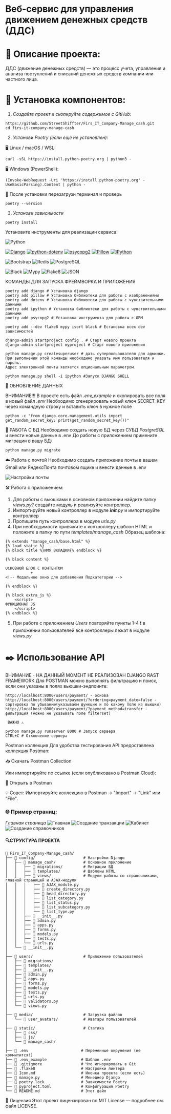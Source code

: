 #  Веб-сервис для управления движением денежных средств (ДДС)

# 🔖 Описание проекта:

ДДС (движение денежных средств) — это процесс учета, управления и анализа
поступлений и списаний денежных средств компании или частного лица.

# 🔧 Установка компонентов:


1. *Создайте проект и скопируйте содержимое с GitHub:*
```
https://github.com/StreetShiffter/Firs_IT_Company-Manage_cash.git
cd firs-it-company-manage-cash
```
2. *Установи Poetry (если ещё не установлен):*

🖥 Linux / macOS / WSL:

```curl -sSL https://install.python-poetry.org | python3 -```

🖥 Windows (PowerShell):

```(Invoke-WebRequest -Uri 'https://install.python-poetry.org' -UseBasicParsing).Content | python -```

🔄 После установки перезагрузи терминал и проверь

```poetry --version```

3. *Установи зависимости*

```poetry install```

 Установите инструменты для реализации сервиса:

![Python](https://img.shields.io/badge/Python-3.13-green?logo=python&logoColor=white)

[![Django](https://img.shields.io/badge/Django-3.2.0-%2311677A?logo=django&logoColor=white&style=flat&labelColor=black)]( https://www.djangoproject.com/ )
[![python-dotenv](https://img.shields.io/badge/python--dotenv-black?logo=envoy&logoColor=orange)]( https://pypi.org/project/python-dotenv/ )
[![psycopg2](https://img.shields.io/badge/psycopg2-%233178C6?logo=postgresql&logoColor=white)]( https://pypi.org/project/psycopg2/ )
[![Pillow](https://img.shields.io/badge/Pillow-%23FF6B6B?logo=python&logoColor=white&style=flat&labelColor=black)]( https://pypi.org/project/Pillow/ )
[![IPython](https://img.shields.io/badge/IPython-%23779ECB?logo=ipython&logoColor=white&style=flat&labelColor=black)]( https://pypi.org/project/ipython/ )

![Bootstrap](https://img.shields.io/badge/Bootstrap-5.3-purple?logo=bootstrap&logoColor=white)
![Redis](https://img.shields.io/badge/Redis-cache-8a2be2?logo=redis&logoColor=white)
![PostgreSQL](https://img.shields.io/badge/PostgreSQL-16-blue?style=for-the-badge&logo=postgresql&logoColor=white)

![Black](https://img.shields.io/badge/black-000000?style=flat&logo=python&logoColor=white)
![Mypy](https://img.shields.io/badge/mypy-checked-blue.svg?logo=python&logoColor=green)
![Flake8](https://img.shields.io/badge/flake8-checked-blue.svg?logo=python&logoColor=blue)
![JSON](https://img.shields.io/badge/json-5E5C5C?logo=json&logoColor=red)

КОМАНДЫ ДЛЯ ЗАПУСКА ФРЕЙМВОРКА И ПРИЛОЖЕНИЯ
```
poetry add django # Установка django
poetry add pillow # Установка библиотеки для работы с изображениями
poetry add dotenv # Установка библиотеки для работы с чувствительными данными
poetry add ipython # Установка библиотеки для работы с чувствительными данными
poetry add psycopg2 # Установка инструмента для работы с ORM

poetry add --dev flake8 mypy isort black # Eстановка всех dev зависимостей 

django-admin startproject config . # Старт нового проекта
django-admin startproject myproject # Старт нового приложения

python manage.py createsuperuser # дать суперпользователя для админки.
При выполнении этой команды необходимо указать имя пользователя и пароль.
Адрес электронной почты является опциональным параметром.

python manage.py shell -i ipython #Запуск DJANGO SHELL

```
🔄 ОБНОВЛЕНИЕ ДАННЫХ

ВНИМАНИЕ!!!
В проекте есть файл *.env_example* и скопировать все поля в новый файл *.env*
Необходимо сгенерировать новый ключ SECRET_KEY через командную строку и вставить ключ в нужное поле

```
python -c "from django.core.management.utils import get_random_secret_key; print(get_random_secret_key())"
```
💽 РАБОТА С БД
Необходимо создать новую БД через СУБД *PostgreSQL* и внести новые данные в .env
До работы с приложением примените миграции в вашу БД:

```
python manage.py migrate
```

☁️ Работа с почтой
Необходимо создать приложение почты в вашем Gmail или ЯндексПочта почтовом ящике и внести данные в .env

![Настройки почты ](./media/images/SMPT_HOST.jpg)

🛠️ Работа с приложением:
1. Для работы с вьюшками в основном приложении найдите папку *views.py*? создайте модуль и реализуйте контроллер.
2. Импортируйте новый контроллер в модуле *__init__.py* и импортируйте контроллер
3. Пропишите путь контроллера в модуле *urls.py*
4. При необходимости привяжите к контроллеру шаблон HTML и положите в папку по пути *templates/manage_cash*
Образец шаблона:
```
{% extends "manage_cash/base.html" %}
{% load static %}
{% block title %}ИМЯ ВКЛАДКИ{% endblock %}

{% block content %}

ОСНОВНОЙ БЛОК С КОНТЕНТОМ
           +
<!-- Модальное окно для добавления Подкатегории -->

{% endblock %}

{% block extra_js %}
    <script>
ФУНКЦИОНАЛ JS
    </script>
{% endblock %}

```
5. При работе с приложением *Users* повторяйте пункты 1-4
❗ в приложении пользователей все контроллеры лежат в модуле *views.py*
# ✒️ Использование API
ВНИМАНИЕ - НА ДАННЫЙ МОМЕНТ НЕ РЕАЛИЗОВАН DJANGO RAST FRAMEWORK
Для POSTMAN можно выполнять фильтрацию и поиск, если они указаны в полях вьюшки-эндпоинте:
```
http://localhost:8000/users/payment/ - основа
http://localhost:8000/users/payment/?ordering=payment_date=false - сортировка по убыванию(указываем функцию и по какому полю из вьюшки)
http://localhost:8000/users/payment/?payment_method=transfer - фильтрация (можно не указывать поле filterset) 
```

```
️ ВАЖНО ⚠️

python manage.py runserver 8080 # Запуск сервера
CTRL+С # Отключение сервера
```

Postman коллекция
Для удобства тестирования API предоставлена коллекция Postman:

📥 Скачать Postman Collection

Или импортируйте по ссылке (если опубликовано в Postman Cloud):

🔗 Открыть в Postman

💡 Совет: Импортируйте коллекцию в Postman → "Import" → "Link" или "File". 
### 🌐 Пример страниц:
*Главная страница*
![Главная ](./media/images/home.jpg)
![Создание транзакции](./media/images/create.jpg)
![Кабинет](./media/images/profile.jpg)
![Создание справочников](./media/images/add_list.jpg)

#### 🔍СТРУКТУРА ПРОЕКТА
```
📁 Firs_IT_Company-Manage_cash/
├── 📁 config/                     # Настройки Django
│   ├── 📁 manage_cash/            # Основное приложение
│   │   ├── 📁 migrations/         # Миграции БД
│   │   ├── 📁 templates/          # Шаблоны HTML
│   │   ├── 📁 views/              # Модули работы со справочниками, главной страницей и AJAX-модули
│   │   │   ├── 📄 AJAX_module.py
│   │   │   ├── 📄 create_directory.py
│   │   │   ├── 📄 head_directory.py
│   │   │   ├── 📄 list_category.py
│   │   │   ├── 📄 list_status.py
│   │   │   ├── 📄 list_subcategory.py
│   │   │   └── 📄 list_type.py
│   │   ├── 📄 __init__.py
│   │   ├── 📄 admin.py
│   │   ├── 📄 apps.py
│   │   ├── 📄 forms.py
│   │   ├── 📄 models.py
│   │   ├── 📄 tests.py
│   │   └── 📄 urls.py
│   └── 📄 __init__.py
│
├── 📁 users/                      # Приложение пользователей
│   ├── 📁 migrations/
│   ├── 📁 templates/
│   ├── 📄 __init__.py
│   ├── 📄 admin.py
│   ├── 📄 apps.py
│   ├── 📄 forms.py
│   ├── 📄 models.py
│   ├── 📄 tests.py
│   ├── 📄 urls.py
│   ├── 📄 validators.py
│   └── 📄 views.py
│
├── 📁 media/                      # Загрузка файлов
│   └── 📁 user_avatars/           # Аватары пользователей
│
├── 📁 static/                     # Статика
│   ├── 📁 css/
│   ├── 📁 js/
│   └── 📁 manage_cash/
│
├── 📄 .env                       # Переменные окружения (не коммитится!)
├── 📄 .env_example               # Шаблон .env
├── 📄 .gitignore                 # Что игнорировать в Git
├── 📄 .flake8                    # Настройки линтера
├── 📄 Icon.md                    # Иконка проекта (если есть)
├── 📄 manage.py                  # Менеджер Django
├── 📄 poetry.lock                # Зависимости Poetry
├── 📄 pyproject.toml             # Конфигурация Poetry
└── 📄 README.md                  # Этот файл 
```
📄 Лицензия
Этот проект лицензирован по MIT License — подробнее см. файл LICENSE.